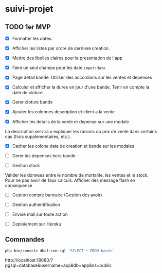 # suivi-projet

## TODO 1er MVP

- [x] Formatter les dates.

- [x] Afficher les listes par ordre de derniere creation.

- [x] Mettre des libelles claires pour la presentation de l'app

- [x] Faire un seul champs pour les date `input:date`

- [x] Page detail bande: Utiliser des accordions sur les ventes et depenses

- [x] Calculer et afficher la duree en jour d'une bande, Tenir en compte la date de cloture.

- [x] Gerer cloture bande

- [x] Ajouter les colonnes description et client a la vente

- [x] Afficher les details de la vente et depense sur une modale

La description servira a expliquer les raisons du prix de vente dans certains cas (frais supplementaires, etc.).

- [x] Cacher les colone date de creation et bande sur les modales

- [ ] Gerer les depenses hors bande

- [ ] Gestion stock

Valider les donnees entre le nombre de mortalite, les ventes et le stock. Pour ne pas avoir de faux calculs. Afficher
des message flash en consequense

- [ ] Gestion compte bancaire (Gestion des avoir)

- [ ] Gestion authentification

- [ ] Envoie mail sur toute action

- [ ] Deploiement sur Heroku

## Commandes

```bash
php bin/console dbal:run-sql 'SELECT * FROM bande'
```

http://localhost:18080/?pgsql=database&username=app&db=app&ns=public